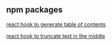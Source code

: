## npm packages

[react hook to generate table of contents](https://github.com/pangrr/react-toc)

[react hook to truncate text in the middle](https://github.com/pangrr/react-truncate-middle)
